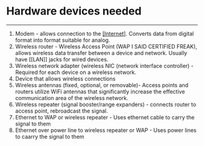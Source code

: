 # Hardware devices needed
---
1. Modem - allows connection to the [[Internet]]([[IoT]]). Converts data from digital format into format suitable for analog.
2. Wireless router - Wireless Access Point (WAP I SAID CERTIFIED FREAK), allows wireless data transfer between a device and network. Usually have [[LAN]] jacks for wired devices.
3. Wireless network adapter (wireless NIC (network interface controller) - Required for each device on a wireless network.
4. Device that allows wireless connections
5. Wireless antennas (fixed, optional, or removable)- Access points and routers utilize WiFi antennas that significantly increase the effective communication area of the wireless network.
6. Wireless repeater (signal booster/range expanders) - connects router to access point, rebroadcast the signal.
7. Ethernet to WAP or wireless repeater - Uses ethernet cable to carry the signal to them
8. Ethernet over power line to wireless repeater or WAP - Uses power lines to caarry the signal to them

